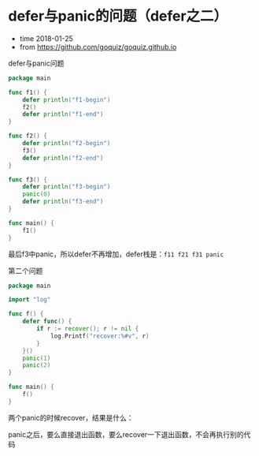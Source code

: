 # defer与panic的问题（defer之二）

- time 2018-01-25
- from https://github.com/goquiz/goquiz.github.io

defer与panic问题
```go
package main

func f1() {
	defer println("f1-begin")
	f2()
	defer println("f1-end")
}

func f2() {
	defer println("f2-begin")
	f3()
	defer println("f2-end")
}

func f3() {
	defer println("f3-begin")
	panic(0)
	defer println("f3-end")
}

func main() {
	f1()
}
```

最后f3中panic，所以defer不再增加，defer栈是：`f11 f21 f31 panic`

第二个问题
```go
package main

import "log"

func f() {
	defer func() {
		if r := recover(); r != nil {
			log.Printf("recover:%#v", r)
		}
	}()
	panic(1)
	panic(2)
}

func main() {
	f()
}
```

两个panic的时候recover，结果是什么：

panic之后，要么直接退出函数，要么recover一下退出函数，不会再执行别的代码
